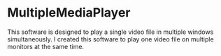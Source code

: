 # MultipleMediaPlayer

This software is designed to play a single video file in multiple windows simultaneously.
I created this software to play one video file on multiple monitors at the same time.